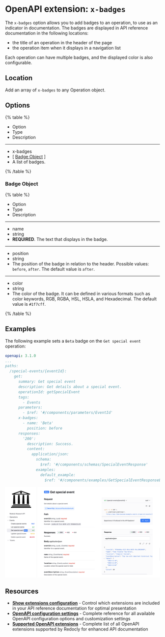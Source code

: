 # OpenAPI extension: `x-badges`

The `x-badges` option allows you to add badges to an operation, to use as an indicator in documentation.
The badges are displayed in API reference documentation in the following locations:
- the title of an operation in the header of the page
- the operation item when it displays in a navigation list

Each operation can have multiple badges, and the displayed color is also configurable.

## Location

Add an array of `x-badges` to any Operation object.

## Options

{% table %}

- Option
- Type
- Description

---

- x-badges
- [ [Badge Object](#badge-object) ]
- A list of badges.

{% /table %}

### Badge Object

{% table %}

- Option
- Type
- Description

---

- name
- string
-  **REQUIRED**.
  The text that displays in the badge.

---

- position
- string
- The position of the badge in relation to the header.
  Possible values: `before`, `after`.
  The default value is `after`.

---

- color
- string
- The color of the badge.
  It can be defined in various formats such as color keywords, RGB, RGBA, HSL, HSLA, and Hexadecimal.
  The default value is `#1f7cff`.

{% /table %}

## Examples

The following example sets a `Beta` badge on the `Get special event` operation:

```yaml {% title="museum.yaml" %}
openapi: 3.1.0
...
paths:
  /special-events/{eventId}:
    get:
      summary: Get special event
      description: Get details about a special event.
      operationId: getSpecialEvent
      tags:
        - Events
      parameters:
        - $ref: '#/components/parameters/EventId'
      x-badges:
        - name: 'Beta'
          position: before
      responses:
        '200':
          description: Success.
          content:
            application/json:
              schema:
                $ref: '#/components/schemas/SpecialEventResponse'
              examples:
                default_example:
                  $ref: '#/components/examples/GetSpecialEventResponseExample'
```

![Image of sample OpenAPI definition with badges displayed](../../images/x-badges.png)

## Resources

- **[Show extensions configuration](../../../config/openapi/show-extensions.md)** - Control which extensions are included in your API reference documentation for optimal presentation
- **[OpenAPI configuration settings](../../../config/openapi/index.md)** - Complete reference for all available OpenAPI configuration options and customization settings
- **[Supported OpenAPI extensions](./index.md)** - Complete list of all OpenAPI extensions supported by Redocly for enhanced API documentation
